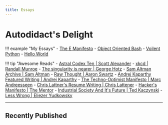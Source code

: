 ```yaml
---
title: Essays
---
```


# Autodidact's Delight

!!! example "My Essays"
    - [The E Manifesto](posts/the-e-manifesto.md)
    - [Object Oriented Bash](posts/object-oriented-bash.md)
    - [Voilent Python](posts/voilent-python.md)
    - [Hello World](posts/hello-world.md)

!!! tip "Awesome Reads"
    - [Astral Codex Ten | Scott Alexander](https://www.astralcodexten.com/)
    - [xkcd | Randall Munroe](https://xkcd.com/)
    - [The singularity is nearer | George Hotz](https://geohot.github.io/blog/)
    - [Sam Altman Archive | Sam Altman](https://blog.samaltman.com/archive)
    - [Raw Thought | Aaron Swartz](http://www.aaronsw.com/weblog/)
    - [Andrej Kaparthy Featured Writing | Andrej Kaparthy](https://karpathy.github.io/)
    - [The Techno-Optimist Manifesto | Marc Andreesseen](https://a16z.com/the-techno-optimist-manifesto/)
    - [Chris Lattner's Resume Writing | Chris Lattener](https://nondot.org/sabre/Resume.html#writing)
    - [Hacker's Manifesto | The Mentor](http://phrack.org/issues/7/3.html)
    - [Industrial Society And It's Future | Ted Kaczynski](https://www.washingtonpost.com/wp-srv/national/longterm/unabomber/manifesto.text.htm)
    - [Less Wrong | Eliezer Yudkowsky](https://www.lesswrong.com/)

---

## Recently Published